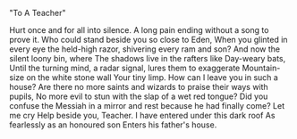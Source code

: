 "To A Teacher"

Hurt once and for all into silence.
A long pain ending without a song to prove it.
Who could stand beside you so close to Eden,
When you glinted in every eye the held-high
razor, shivering every ram and son?
And now the silent loony bin, where
The shadows live in the rafters like
Day-weary bats,
Until the turning mind, a radar signal,
lures them to exaggerate
Mountain-size on the white stone wall
Your tiny limp.
How can I leave you in such a house?
Are there no more saints and wizards
to praise their ways with pupils,
No more evil to stun with the slap
of a wet red tongue?
Did you confuse the Messiah in a mirror
and rest because he had finally come?
Let me cry Help beside you, Teacher.
I have entered under this dark roof
As fearlessly as an honoured son
Enters his father's house.
